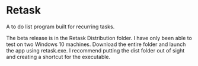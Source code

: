 # Retask
A to do list program built for recurring tasks. 

The beta release is in the Retask Distribution folder. I have only been able to test on two Windows 10 machines. Download the entire folder and launch the app using retask.exe. I recommend putting the dist folder out of sight and creating a shortcut for the executable.
